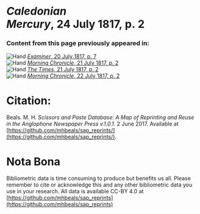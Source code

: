 # *Caledonian Mercury*, 24 July 1817, p. 2  
  
### Content from this page previously appeared in:  
![Hand](http://scissorsandpaste.net/wp-content/uploads/2017/06/smallhandpointer.png) [*Examiner*, 20 July 1817, p. 7](https://mhbeals.github.io/sap_html/Examiner/Examiner-20-July-1817-p-7)  
![Hand](http://scissorsandpaste.net/wp-content/uploads/2017/06/smallhandpointer.png) [*Morning Chronicle*, 21 July 1817, p. 2](https://mhbeals.github.io/sap_html/Morning-Chronicle/Morning-Chronicle-21-July-1817-p-2)  
![Hand](http://scissorsandpaste.net/wp-content/uploads/2017/06/smallhandpointer.png) [*The Times*, 21 July 1817, p. 2](https://mhbeals.github.io/sap_html/The-Times/The-Times-21-July-1817-p-2)  
![Hand](http://scissorsandpaste.net/wp-content/uploads/2017/06/smallhandpointer.png) [*Morning Chronicle*, 22 July 1817, p. 2](https://mhbeals.github.io/sap_html/Morning-Chronicle/Morning-Chronicle-22-July-1817-p-2)  


# Citation: 

Beals. M. H. *Scissors and Paste Database: A Map of Reprinting and Reuse in the Anglophone Newspaper Press v.1.0.1.* 2 June 2017. Available at [https://github.com/mhbeals/sap_reprints/](https://github.com/mhbeals/sap_reprints/). 

# Nota Bona

Bibliometric data is time consuming to produce but benefits us all. Please remember to cite or acknowledge this and any other bibliometric data you use in your research. All data is available CC-BY 4.0 at [https://github.com/mhbeals/sap_reprints](https://github.com/mhbeals/sap_reprints)